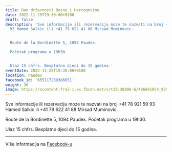 ```yaml
---
title: Dan državnosti Bosne i Hercegovine
date: 2022-11-25T19:30:00+0100
draft: false
description: 'Sve informacije ili rezervaciju moze te nazvati na broj +41 78 921 59
  93 Hamed Salkic ili +41 79 622 41 88 Mirsad Muminovic.


  Route de la Bordinette 5, 1094 Paudex.

  Početak programa u 19h30.


  Ulaz 15 chfrs. Besplatno djeci do 15 godina.'
eventDate: 2022-11-25T19:30:00+0100
location: Paudex
facebook_id: '655117239386651'
weight: 30
image: https://scontent-fra3-1.xx.fbcdn.net/v/t39.30808-6/486641854_9399207156841686_1516080123773765506_n.jpg?_nc_cat=103&ccb=1-7&_nc_sid=9e60e4&_nc_ohc=n4D05buAa7wQ7kNvwHuFySa&_nc_oc=AdmlYAS2zkTWzxaazd_jzLKvdNQhaZQd86N4KRhOu9GiKsQrMvaIZ18kgSjWSI7aJps&_nc_zt=23&_nc_ht=scontent-fra3-1.xx&edm=ABTKTjYEAAAA&_nc_gid=lLx9IvUIwgdv2COzD3-EOA&oh=00_Affqy9DkrdlLbI1uM2xpn8emHRK207YrdfHq5YMh-VZIJg&oe=68ED7BBD
---
```


Sve informacije ili rezervaciju moze te nazvati na broj +41 78 921 59 93 Hamed Salkic ili +41 79 622 41 88 Mirsad Muminovic.

Route de la Bordinette 5, 1094 Paudex.
Početak programa u 19h30.

Ulaz 15 chfrs. Besplatno djeci do 15 godina.

---

Više informacija na [Facebook-u](https://facebook.com/events/655117239386651)